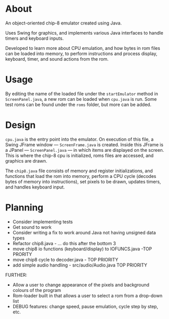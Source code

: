 # About
An object-oriented chip-8 emulator created using Java.

Uses Swing for graphics, and implements various Java interfaces
to handle timers and keyboard inputs. 

Developed to learn more about CPU emulation, and how bytes in rom files can be loaded into memory, to perform instructions and process
display, keyboard, timer, and sound actions from the rom.

# Usage
By editing the name of the loaded file under the `startEmulator` method in `ScreenPanel.java`, a new rom can be loaded when `cpu.java` is run. Some test roms can be found under the `roms` folder, but more can be added.

# Design
`cpu.java` is the entry point into the emulator. On execution of this file, a Swing JFrame window — `ScreenFrame.java` is created. Inside this JFrame is a JPanel — `ScreenPanel.java` — in which items are displayed on the screen. This is where the chip-8 cpu is initialized, roms files are accessed, and graphics are drawn.

The `chip8.java` file consists of memory and register initializations, and functions that load the rom into memory, perform a CPU cycle (decodes bytes of memory into instructions), set pixels to be drawn, updates timers, and handles keyboard input.

# Planning
- Consider implementing tests
- Get sound to work
- Consider writing a fix to work around Java not having unsigned data types
- Refactor chip8.java - ... do this after the bottom 3
- move chip8 io functions (keyboard/display) to IOFUNCS.java -TOP PRORITY
- move chip8 cycle to decoder.java - TOP PRIORITY
- add simple audio handling - src/audio/Audio.java TOP PRIORITY

FURTHER:
- Allow a user to change appearance of the pixels and background colours of the program
- Rom-loader built in that allows a user to select a rom from a drop-down list
- DEBUG features: change speed, pause emulation, cycle step by step, etc.
